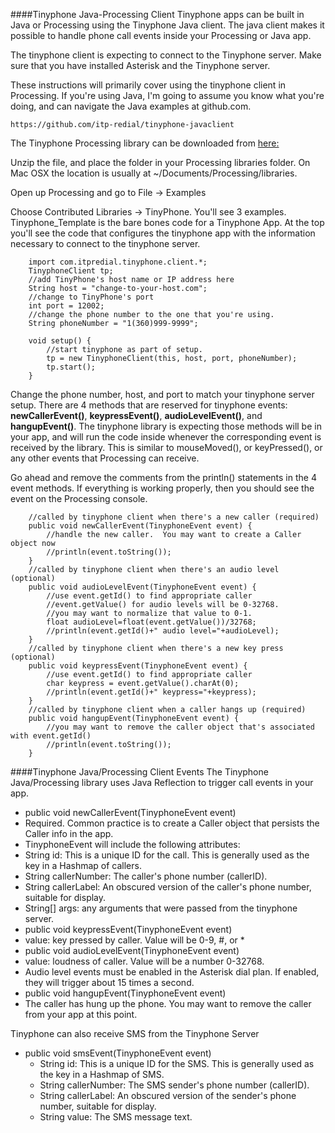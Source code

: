 ####Tinyphone Java-Processing Client
Tinyphone apps can be built in Java or Processing using the Tinyphone Java client. The java client makes it possible to handle phone call events inside your Processing or Java app.

The tinyphone client is expecting to connect to the Tinyphone server.  Make sure that you have installed Asterisk and the Tinyphone server.

These instructions will primarily cover using the tinyphone client in Processing. If you're using Java, I'm going to assume you know what you're doing, and can navigate the Java examples at github.com.

    https://github.com/itp-redial/tinyphone-javaclient
The Tinyphone Processing library can be downloaded from [here:](https://github.com/downloads/itp-redial/tinyphone-javaclient/TinyPhone.zip)

Unzip the file, and place the folder in your Processing libraries folder.  On Mac OSX the location is usually at ~/Documents/Processing/libraries.

Open up Processing and go to File -> Examples

Choose Contributed Libraries -> TinyPhone.  You'll see 3 examples.  Tinyphone_Template is the bare bones code for a Tinyphone App.  At the top you'll see the code that configures the tinyphone app with the information necessary to connect to the tinyphone server.

````
    import com.itpredial.tinyphone.client.*;
	TinyphoneClient tp;
	//add TinyPhone's host name or IP address here
	String host = "change-to-your-host.com";
	//change to TinyPhone's port
	int port = 12002;
	//change the phone number to the one that you're using.
	String phoneNumber = "1(360)999-9999";
	
	void setup() {
  		//start tinyphone as part of setup.
  		tp = new TinyphoneClient(this, host, port, phoneNumber);
  		tp.start();
	}

````

Change the phone number, host, and port to match your tinyphone server setup.
There are 4 methods that are reserved for tinyphone events: **newCallerEvent()**, **keypressEvent()**, **audioLevelEvent()**, and **hangupEvent()**. The tinyphone library is expecting those methods will be in your app, and will run the code inside whenever the corresponding event is received by the library. This is similar to mouseMoved(), or keyPressed(), or any other events that Processing can receive.

Go ahead and remove the comments from the println() statements in the 4 event methods. If everything is working properly, then you should see the event on the Processing console.

````
	//called by tinyphone client when there's a new caller (required)
	public void newCallerEvent(TinyphoneEvent event) {
  		//handle the new caller.  You may want to create a Caller object now
  		//println(event.toString());
	}
	//called by tinyphone client when there's an audio level (optional)
	public void audioLevelEvent(TinyphoneEvent event) {
  		//use event.getId() to find appropriate caller
  		//event.getValue() for audio levels will be 0-32768.
  		//you may want to normalize that value to 0-1.
  		float audioLevel=float(event.getValue())/32768;
  		//println(event.getId()+" audio level="+audioLevel);
	}
	//called by tinyphone client when there's a new key press (optional)
	public void keypressEvent(TinyphoneEvent event) {
  		//use event.getId() to find appropriate caller
  		char keypress = event.getValue().charAt(0);
  		//println(event.getId()+" keypress="+keypress);
	}
	//called by tinyphone client when a caller hangs up (required)
	public void hangupEvent(TinyphoneEvent event) {
  		//you may want to remove the caller object that's associated with event.getId()
  		//println(event.toString());
	}
````

####Tinyphone Java/Processing Client Events
The Tinyphone Java/Processing library uses Java Reflection to trigger call events in your app. 

 - public void newCallerEvent(TinyphoneEvent event)
  - Required.  Common practice is to create a Caller object that persists the Caller info in the app.
  - TinyphoneEvent will include the following attributes:
   - String id: This is a unique ID for the call.  This is generally used as the key in a Hashmap of callers.
   - String callerNumber: The caller's phone number (callerID).
   - String callerLabel: An obscured version of the caller's phone number, suitable for display.
   - String[] args: any arguments that were passed from the tinyphone server.
 - public void keypressEvent(TinyphoneEvent event)
  - value: key pressed by caller.  Value will be 0-9, #, or *
 - public void audioLevelEvent(TinyphoneEvent event)
  - value: loudness of caller.  Value will be a number 0-32768.
  - Audio level events must be enabled in the Asterisk dial plan.  If enabled, they will trigger about 15 times a second.
 - public void hangupEvent(TinyphoneEvent event)
  - The caller has hung up the phone.  You may want to remove the caller from your app at this point.

Tinyphone can also receive SMS from the Tinyphone Server
 - public void smsEvent(TinyphoneEvent event)
   - String id: This is a unique ID for the SMS.  This is generally used as the key in a Hashmap of SMS.
   - String callerNumber: The SMS sender's phone number (callerID).
   - String callerLabel: An obscured version of the sender's phone number, suitable for display.
   - String value: The SMS message text.
 